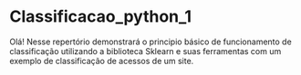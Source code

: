 # Classificacao_python_1
Olá! Nesse repertório demonstrará o principio básico de funcionamento de classificação utilizando a biblioteca Sklearn e suas ferramentas com um exemplo de classificação de acessos de um site.

